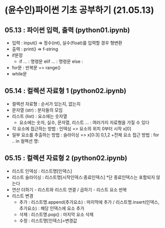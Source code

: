 # (윤수인)파이썬 기초 공부하기 (21.05.13)
## 05.13 : 파이썬 입력, 출력 (python01.ipynb)
+ 입력 : input() => 정수(int), 실수(float)를 입력할 경우 형변환
+ 출력 : print() => f-string
+ if문장 
  + if ... : 명령문 elif ... : 명령문 else : 
+ for문 : 반복문 => range()
+ while문


## 05.14 : 컬렉션 자료형 1 (python02.ipynb)
+ 컬렉션 자료형 : 순서가 있는지, 없는지
+ 문자열 (str) : 분자들의 모임
+ 리스트 (list) : 요소에는 숫자열
  + 요소에는 숫자, 실수, 문자열, 리스트 ... : 여러가지 자료형을 가질 수 있다
+ 각 요소에 접근하는 방법 : 인덱싱 => 요소의 위치 0부터 시작 x[0]
+ 일부 요소를 추출하는 방법 : 슬라이싱 => x[0:3] 0,1,2
+전체 요소 접근 방법 : for .. in 컬렉션 명:
 
## 05.15 : 컬렉션 자료형 2 (python02.ipynb)
+ 리스트 인덱싱 : 리스트명[인덱스]
+ 리스트 슬라이싱 : 리스트명[시작인덱스:종료인덱스]           *단 종료인덱스는 포함되지 않는다
+ 연산 더하기 - 리스트와 리스트 연결 / 곱하기 - 리스트 요소 반복
+ 리스트 변경
  + 추가 : 리스트명.append(추가요소) : 마지막에 추가 / 리스트명.insert(인덱스, 추가요소) : 해당 인덱스에 요소 추가
  + 삭제 : 리스트명.pop() : 마지막 요소 삭제
  + 수정 : 리스트명[인덱스]=변경값
